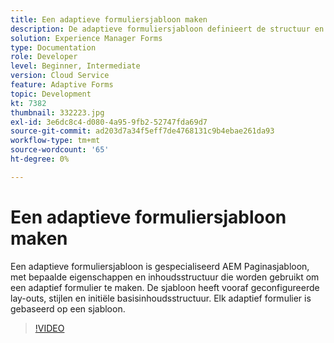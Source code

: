 ```yaml
---
title: Een adaptieve formuliersjabloon maken
description: De adaptieve formuliersjabloon definieert de structuur en de initiële inhoud van het adaptieve formulier.
solution: Experience Manager Forms
type: Documentation
role: Developer
level: Beginner, Intermediate
version: Cloud Service
feature: Adaptive Forms
topic: Development
kt: 7382
thumbnail: 332223.jpg
exl-id: 3e6dc8c4-d080-4a95-9fb2-52747fda69d7
source-git-commit: ad203d7a34f5eff7de4768131c9b4ebae261da93
workflow-type: tm+mt
source-wordcount: '65'
ht-degree: 0%

---
```


# Een adaptieve formuliersjabloon maken

Een adaptieve formuliersjabloon is gespecialiseerd AEM Paginasjabloon, met bepaalde eigenschappen en inhoudsstructuur die worden gebruikt om een adaptief formulier te maken. De sjabloon heeft vooraf geconfigureerde lay-outs, stijlen en initiële basisinhoudsstructuur. Elk adaptief formulier is gebaseerd op een sjabloon.

>[!VIDEO](https://video.tv.adobe.com/v/332223?quality=12&learn=on)
